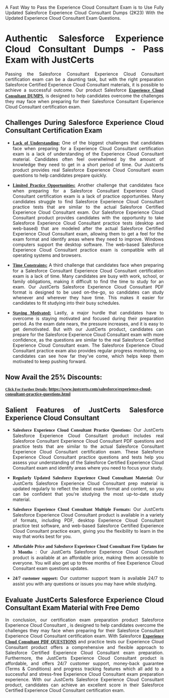 <p dir="auto" style="text-align: justify;">A Fast Way to Pass the Experience Cloud Consultant Exam is to Use Fully Updated Salesforce Experience Cloud Consultant Dumps (2K23) With the Updated Experience Cloud Consultant Exam Questions.</p>

<h1 style="text-align: justify;"><strong>Authentic Salesforce Experience Cloud Consultant Dumps - Pass Exam with JustCerts</strong></h1>

<p style="text-align: justify;">Passing the Salesforce Consultant Experience Cloud Consultant certification exam can be a daunting task, but with the right preparation Salesforce Certified Experience Cloud Consultant materials, it is possible to achieve a successful outcome. Our product Salesforce <strong><a href="https://www.justcerts.com/salesforce/experience-cloud-consultant-practice-questions.html"><span style="font-family:Georgia,serif;"><u>Experience Cloud Consultant DUMPS</u></span></a></strong>, is designed to help candidates overcome the challenges they may face when preparing for their Salesforce Consultant Experience Cloud Consultant certification exam.</p>

<h2 style="text-align: justify;"><strong>Challenges During Salesforce Experience Cloud Consultant Certification Exam</strong></h2>

<ul>
	<li style="text-align: justify;"><u><span style="font-family:Georgia,serif;"><strong>Lack of Understanding:</strong></span></u> One of the biggest challenges that candidates face when preparing for a Experience Cloud Consultant certification exam is a lack of understanding of the Experience Cloud Consultant material. Candidates often feel overwhelmed by the amount of knowledge they need to get in a short period of time. Our Justcerts product provides real Salesforce Experience Cloud Consultant exam questions to help candidates prepare quickly.</li>
</ul>

<ul>
	<li style="text-align: justify;"><u><span style="font-family:Georgia,serif;"><strong>Limited Practice Opportunities:</strong></span></u> Another challenge that candidates face when preparing for a Salesforce Consultant Experience Cloud Consultant certification exam is a lack of practice opportunities. Many candidates struggle to find Salesforce Experience Cloud Consultant practice tests that are similar to the actual Salesforce Certified Experience Cloud Consultant exam. Our Salesforce Experience Cloud Consultant product provides candidates with the opportunity to take Salesforce Experience Cloud Consultant practice tests (desktop and web-based) that are modeled after the actual Salesforce Certified Experience Cloud Consultant exam, allowing them to get a feel for the exam format and identify areas where they need to improve. Windows computers support the desktop software. The web-based Salesforce Experience Cloud Consultant practice exam is compatible with all operating systems and browsers.</li>
</ul>

<ul>
	<li style="text-align: justify;"><u><span style="font-family:Georgia,serif;"><strong>Time Constraints:</strong></span></u> A third challenge that candidates face when preparing for a Salesforce Consultant Experience Cloud Consultant certification exam is a lack of time. Many candidates are busy with work, school, or family obligations, making it difficult to find the time to study for an exam. Our JustCerts Salesforce Experience Cloud Consultant PDF format is designed to be used on-the-go, so candidates can study whenever and wherever they have time. This makes it easier for candidates to fit studying into their busy schedules.</li>
</ul>

<ul>
	<li style="text-align: justify;"><u><span style="font-family:Georgia,serif;"><strong>Staying Motivated:</strong></span></u> Lastly, a major hurdle that candidates have to overcome is staying motivated and focused during their preparation period. As the exam date nears, the pressure increases, and it is easy to get demotivated. But with our JustCerts product, candidates can prepare for the Salesforce Experience Cloud Consultant exam with more confidence, as the questions are similar to the real Salesforce Certified Experience Cloud Consultant exam. The Salesforce Experience Cloud Consultant practice exam also provides regular progress monitoring, so candidates can see how far they&#39;ve come, which helps keep them motivated to keep pushing forward.</li>
</ul>

<h2 style="text-align: justify;"><strong>Now Avail the 25% Discounts:</strong></h2>

<p><span style="font-size:12px;"><u><span style="font-family:Georgia,serif;"><strong>Click For Further Details:</strong></span></u></span><span style="font-size:14px;"><span style="font-family:Georgia,serif;"><strong> <a href="https://www.justcerts.com/salesforce/experience-cloud-consultant-practice-questions.html">https://www.justcerts.com/salesforce/experience-cloud-consultant-practice-questions.html</a></strong></span></span></p>

<h2 style="text-align: justify;"><strong>Salient Features of JustCerts Salesforce Experience Cloud Consultant</strong></h2>

<ul>
	<li style="text-align: justify;"><span style="font-family:Georgia,serif;"><strong>Salesforce Experience Cloud Consultant Practice Questions:</strong></span> Our JustCerts Salesforce Experience Cloud Consultant product includes real Salesforce Consultant Experience Cloud Consultant PDF questions and practice tests that are similar to the actual Salesforce Consultant Experience Cloud Consultant certification exam. These Salesforce Experience Cloud Consultant practice questions and tests help you assess your understanding of the Salesforce Certified Experience Cloud Consultant exam and identify areas where you need to focus your study.</li>
</ul>

<ul>
	<li style="text-align: justify;"><span style="font-family:Georgia,serif;"><strong>Regularly Updated Salesforce Experience Cloud Consultant Material:</strong></span> Our JustCerts Salesforce Experience Cloud Consultant prep material is updated regularly to reflect the latest exam format and content, so you can be confident that you&#39;re studying the most up-to-date study material.</li>
</ul>

<ul>
	<li style="text-align: justify;"><span style="font-family:Georgia,serif;"><strong>Salesforce Experience Cloud Consultant Multiple Formats:</strong></span> Our JustCerts Salesforce Experience Cloud Consultant product is available in a variety of formats, including PDF, desktop Experience Cloud Consultant practice test software, and web-based Salesforce Certified Experience Cloud Consultant practice exam, giving you the flexibility to learn in the way that works best for you.</li>
</ul>

<ul>
	<li style="text-align: justify;"><span style="font-family:Georgia,serif;"><strong>Affordable Price and Salesforce Experience Cloud Consultant Free Updates for 3 Months</strong></span> : Our JustCerts Salesforce Experience Cloud Consultant product is available at an affordable price, making them accessible to everyone. You will also get up to three months of free Experience Cloud Consultant exam questions updates.</li>
</ul>

<ul>
	<li style="text-align: justify;"><span style="font-family:Georgia,serif;"><strong>24/7 customer support:</strong></span> Our customer support team is available 24/7 to assist you with any questions or issues you may have while studying.</li>
</ul>

<h2 style="text-align: justify;"><strong>Evaluate JustCerts Salesforce Experience Cloud Consultant Exam Material with Free Demo</strong></h2>

<p style="text-align: justify;">In conclusion, our certification exam preparation product Salesforce Experience Cloud Consultant , is designed to help candidates overcome the challenges they may face when preparing for their Salesforce Consultant Experience Cloud Consultant certification exam. With Salesforce <a href="https://www.justcerts.com/salesforce/experience-cloud-consultant-practice-questions.html"><u><strong><span style="font-family:Georgia,serif;">Experience Cloud Consultant PDF QUESTIONS</span></strong></u></a> and practice tests our Experience Cloud Consultant product offers a comprehensive and flexible approach to Salesforce Certified Experience Cloud Consultant exam preparation. Furthermore, the JustCerts Experience Cloud Consultant product is affordable, and offers 24/7 customer support, money-back guarantee (Terms &amp; Conditions) and progress tracking features which all add to a successful and stress-free Experience Cloud Consultant exam preparation experience. With our JustCerts Salesforce Experience Cloud Consultant product, candidates can achieve an excellent score in their Salesforce Certified Experience Cloud Consultant certification exam.</p>
